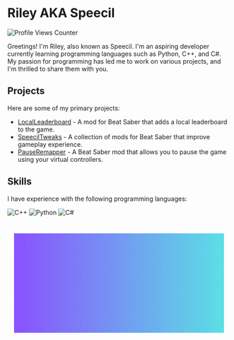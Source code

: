 # Riley AKA Speecil 

<img src="https://komarev.com/ghpvc/?username=speecil" alt="Profile Views Counter">

Greetings! I'm Riley, also known as Speecil. I'm an aspiring developer currently learning programming languages such as Python, C++, and C#. My passion for programming has led me to work on various projects, and I'm thrilled to share them with you.

## Projects

Here are some of my primary projects:

- [LocalLeaderboard](https://github.com/speecil/LocalLeaderboard-Project) - A mod for Beat Saber that adds a local leaderboard to the game.
- [SpeecilTweaks](https://github.com/speecil/SpeecilTweaks-BSML) - A collection of mods for Beat Saber that improve gameplay experience.
- [PauseRemapper](https://github.com/speecil/PauseRemapper) - A Beat Saber mod that allows you to pause the game using your virtual controllers.

## Skills

I have experience with the following programming languages:

<p align="left">
  <img src="https://cdn.jsdelivr.net/gh/devicons/devicon/icons/cplusplus/cplusplus-line.svg" alt="C++" width="50px" height="50px" />
  <img src="https://cdn.jsdelivr.net/gh/devicons/devicon/icons/python/python-plain.svg" alt="Python" width="50px" height="50px" />
  <img src="https://cdn.jsdelivr.net/gh/devicons/devicon/icons/csharp/csharp-line.svg" alt="C#" width="50px" height="50px" />
</p>

#
<p align="center">
  <img src="https://raw.githubusercontent.com/speecil/speecil/main/speecil.gif" alt="Speecil" width="475px" height="225px" />
</p>
